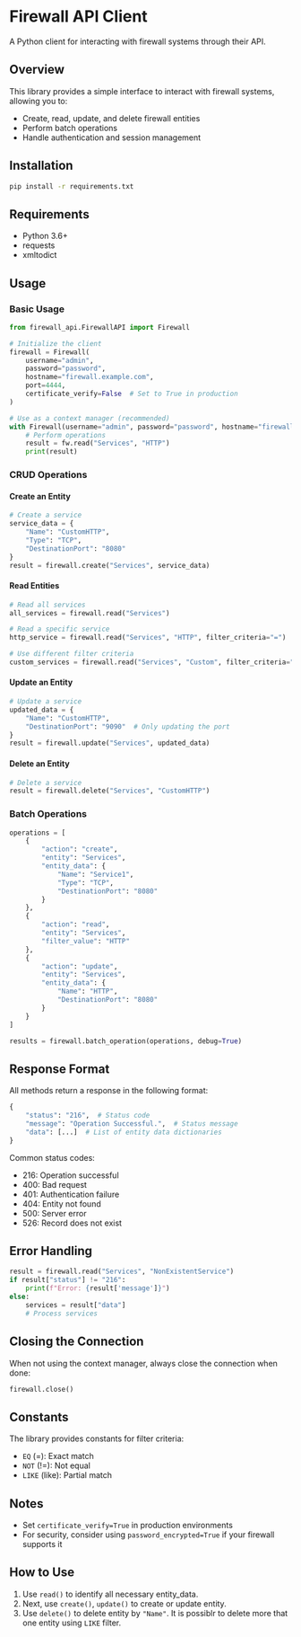 # Firewall API Client

A Python client for interacting with firewall systems through their API.

## Overview

This library provides a simple interface to interact with firewall systems, allowing you to:

- Create, read, update, and delete firewall entities
- Perform batch operations
- Handle authentication and session management

## Installation

```bash
pip install -r requirements.txt
```

## Requirements

- Python 3.6+
- requests
- xmltodict

## Usage

### Basic Usage

```python
from firewall_api.FirewallAPI import Firewall

# Initialize the client
firewall = Firewall(
    username="admin",
    password="password",
    hostname="firewall.example.com",
    port=4444,
    certificate_verify=False  # Set to True in production
)

# Use as a context manager (recommended)
with Firewall(username="admin", password="password", hostname="firewall.example.com") as fw:
    # Perform operations
    result = fw.read("Services", "HTTP")
    print(result)
```

### CRUD Operations

#### Create an Entity

```python
# Create a service
service_data = {
    "Name": "CustomHTTP",
    "Type": "TCP",
    "DestinationPort": "8080"
}
result = firewall.create("Services", service_data)
```

#### Read Entities

```python
# Read all services
all_services = firewall.read("Services")

# Read a specific service
http_service = firewall.read("Services", "HTTP", filter_criteria="=")

# Use different filter criteria
custom_services = firewall.read("Services", "Custom", filter_criteria="like")
```

#### Update an Entity

```python
# Update a service
updated_data = {
    "Name": "CustomHTTP",
    "DestinationPort": "9090"  # Only updating the port
}
result = firewall.update("Services", updated_data)
```

#### Delete an Entity

```python
# Delete a service
result = firewall.delete("Services", "CustomHTTP")
```

### Batch Operations

```python
operations = [
    {
        "action": "create",
        "entity": "Services",
        "entity_data": {
            "Name": "Service1",
            "Type": "TCP",
            "DestinationPort": "8080"
        }
    },
    {
        "action": "read",
        "entity": "Services",
        "filter_value": "HTTP"
    },
    {
        "action": "update",
        "entity": "Services",
        "entity_data": {
            "Name": "HTTP",
            "DestinationPort": "8080"
        }
    }
]

results = firewall.batch_operation(operations, debug=True)
```

## Response Format

All methods return a response in the following format:

```python
{
    "status": "216",  # Status code
    "message": "Operation Successful.",  # Status message
    "data": [...]  # List of entity data dictionaries
}
```

Common status codes:
- 216: Operation successful
- 400: Bad request
- 401: Authentication failure
- 404: Entity not found
- 500: Server error
- 526: Record does not exist

## Error Handling

```python
result = firewall.read("Services", "NonExistentService")
if result["status"] != "216":
    print(f"Error: {result['message']}")
else:
    services = result["data"]
    # Process services
```

## Closing the Connection

When not using the context manager, always close the connection when done:

```python
firewall.close()
```

## Constants

The library provides constants for filter criteria:
- `EQ` (=): Exact match
- `NOT` (!=): Not equal
- `LIKE` (like): Partial match

## Notes

- Set `certificate_verify=True` in production environments
- For security, consider using `password_encrypted=True` if your firewall supports it 


## How to Use

1. Use `read()` to identify all necessary entity_data.
2. Next, use `create()`, `update()` to create or update entity.
3. Use `delete()` to delete entity by `"Name"`. It is possiblr to delete more that one entity using `LIKE` filter.